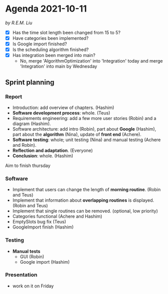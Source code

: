 ﻿# Agenda 2021-10-11
*by R.E.M. Liu*

 - [x] Has the time slot length been changed from 15 to 5?
 - [x] Have categories been implemented?
 - [x] Is Google import finished?
 - [x] Is the scheduling algorithm finished?
 - [x] Has integration been merged into main?
	 - No, merge 'AlgorithmOptimization' into 'Integration' today and merge 'Integration' into main by Wednesday

## Sprint planning
### Report

 - Introduction: add overview of chapters. (Hashim)
 - **Software development process**: whole. (Teus)
- Requirements engineering: add a few more user stories (Robin) and a diagram (Hashim).
- Software architecture: add intro (Robin), part about **Google** (Hashim), part about the **algorithm**  (Nina), update of **front end** (Achere).
- **Software testing**: whole; unit testing (Nina) and manual testing (Achere and Robin).
- **Reflection and adaptation**. (Everyone)
- **Conclusion**: whole. (Hashim)

Aim to finish thursday

### Software
- Implement that users can change the length of **morning routine**. (Robin and Teus)
- Implement that information about **overlapping routines** is displayed. (Robin and Teus)
- Implement that single routines can be removed. (optional, low priority)
- Categories functional (Achere and Hashim)
- EmptySlots bug fix (Teus)
- GoogleImport finish (Hashim)

### Testing
- **Manual tests**
	- GUI (Robin)
	- Google import (Hashim)

### Presentation
- work on it on Friday



